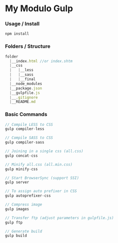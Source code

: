 # My Modulo Gulp

### Usage / Install

```js
npm install
```
### Folders / Structure

```js
folder
  |__index.html //or index.shtm
  |__css
  |   |__less
  |   |__sass
  |   |__final
  |__node_modules
  |__package.json
  |__gulpfile.js
  |__.gitignore
  |__README.md
```
### Basic Commands

```js
// Compile LESS to CSS
gulp compiler-less

// Compile SASS to CSS
gulp compiler-sass

// Joining in a single css (all.css)
gulp concat-css

// Minify all.css (all.min.css)
gulp minify-css

// Start BrowserSync (support SSI)
gulp server

// To assign auto prefixer in CSS
gulp autoprefixer-css

// Compress image
gulp images

// Transfer ftp (adjust parameters in gulpfile.js)
gulp ftp

// Generate build
gulp build
```
